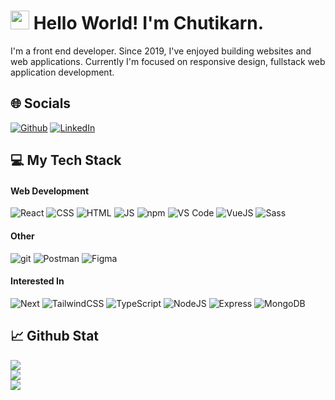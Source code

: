 <h1><img src="https://emojis.slackmojis.com/emojis/images/1643514389/3643/cool-doge.gif?1643514389" width="30"/> Hello World! I'm Chutikarn.</h1>

<p>I'm a front end developer. Since 2019, I've enjoyed building websites and web applications. Currently I'm focused on responsive design, fullstack web application development. </p>

<h2>🌐 Socials</h2>
<p>
  <a href="https://github.com/chutikarnkh" target="_blank"><img alt="Github" src="https://img.shields.io/badge/GitHub-%2312100E.svg?&style=for-the-badge&logo=Github&logoColor=white" /></a> 
  <a href="https://www.linkedin.com/in/chutikarn-k/" target="_blank"><img alt="LinkedIn" src="https://img.shields.io/badge/linkedin-%230077B5.svg?&style=for-the-badge&logo=linkedin&logoColor=white" /></a> 
</p>

<h2>💻 My Tech Stack</h2>
<h4>Web Development</h4>
  <p>
     <img alt="React" src="https://img.shields.io/badge/-React-45b8d8?style=for-the-badge&logo=react&logoColor=white" />
     <img alt="CSS" src="https://img.shields.io/badge/CSS3-1572B6?style=for-the-badge&logo=css3&logoColor=white">
     <img alt="HTML" src="https://img.shields.io/badge/HTML5-E34F26?style=for-the-badge&logo=html5&logoColor=white">
     <img alt="JS" src="https://img.shields.io/badge/JavaScript-323330?style=for-the-badge&logo=javascript&logoColor=F7DF1E">
      <img alt="npm" src="https://img.shields.io/badge/-NPM-CB3837?style=for-the-badge&logo=npm&logoColor=white" />
     <img alt="VS Code" src="https://img.shields.io/badge/Visual_Studio_Code-0078D4?style=for-the-badge&logo=visual%20studio%20code&logoColor=white">
     <img alt="VueJS" src="https://img.shields.io/badge/Vue.js-35495E?style=for-the-badge&logo=vuedotjs&logoColor=4FC08D">
     <img alt="Sass" src="https://img.shields.io/badge/-Sass-CC6699?style=for-the-badge&logo=sass&logoColor=white" />
  </p>

<h4>Other</h4>
<p>
  <img alt="git" src="https://img.shields.io/badge/-Git-F05032?style=for-the-badge&logo=git&logoColor=white" />
  <img alt="Postman" src="https://img.shields.io/badge/Postman-FF6C37?style=for-the-badge&logo=Postman&logoColor=white" />
  <img alt="Figma" src="https://img.shields.io/badge/figma-%23F24E1E.svg?style=for-the-badge&logo=figma&logoColor=white" />
</p>

<h4>Interested In</h4>
  <p>
    <img alt="Next" src="https://img.shields.io/badge/next.js-000000?style=for-the-badge&logo=nextdotjs&logoColor=white">
    <img alt="TailwindCSS" src="https://img.shields.io/badge/Tailwind_CSS-38B2AC?style=for-the-badge&logo=tailwind-css&logoColor=white">
    <img alt="TypeScript" src="https://img.shields.io/badge/-TypeScript-007ACC?style=for-the-badge&logo=typescript&logoColor=white" />
    <img alt="NodeJS" src="https://img.shields.io/badge/Node.js-339933?style=for-the-badge&logo=nodedotjs&logoColor=white">
    <img alt="Express" src="https://img.shields.io/badge/Express.js-000000?style=for-the-badge&logo=express&logoColor=white">
    <img alt="MongoDB" src="https://img.shields.io/badge/-MongoDB-13aa52?style=for-the-badge&logo=mongodb&logoColor=white" />
  </p>

<h2>📈 Github Stat</h2>

![](https://github-readme-stats.vercel.app/api?username=chutikarnkh&theme=radical&hide_border=false&include_all_commits=false&count_private=true)<br/>
![](https://github-readme-streak-stats.herokuapp.com/?user=chutikarnkh&theme=radical&hide_border=false)<br/>
![](https://github-readme-stats.vercel.app/api/top-langs/?username=chutikarnkh&theme=radical&hide_border=false&include_all_commits=false&count_private=true&layout=compact)
